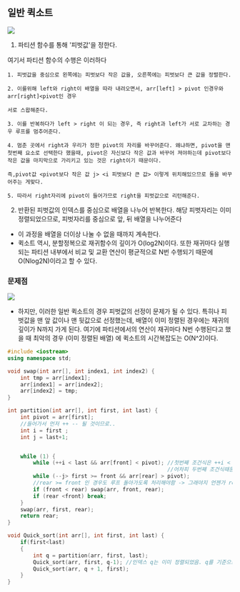 ## 일반 퀵소트

![](https://img1.daumcdn.net/thumb/R1280x0/?scode=mtistory2&fname=https%3A%2F%2Fblog.kakaocdn.net%2Fdn%2F6YvGJ%2FbtqC7r8NdZn%2FS0YYj9qKT59Wp989dlUk30%2Fimg.png)

1. 파티션 함수를 통해 '피벗값'을 정한다.

여기서 파티션 함수의 수행은 이러하다

```
1. 피벗값을 중심으로 왼쪽에는 피벗보다 작은 값을, 오른쪽에는 피벗보다 큰 값을 정렬한다.

2. 이를위해 left와 right이 배열을 따라 내려오면서, arr[left] > pivot 인경우와 arr[right]<pivot인 경우

서로 스왑해준다.

3. 이를 반복하다가 left > right 이 되는 경우, 즉 right과 left가 서로 교차하는 경우 루프를 멈추어준다.

4. 멈춘 곳에서 right과 우리가 정한 pivot의 자리를 바꾸어준다. 왜냐하면, pivot을 맨 첫번째 요소로 선택한다 했을때, pivot은 자신보다 작은 값과 바꾸어 져야하는데 pivot보다 작은 값을 마지막으로 가리키고 있는 것은 right이기 때문이다.

즉,pivot값 <pivot보다 작은 값 j> <i 피벗보다 큰 값> 이렇게 위치해있으므로 둘을 바꾸어주는 게맞다.

5. 따라서 right자리에 pivot이 들어가므로 right을 피벗값으로 리턴해준다.
```

2. 반환된 피벗값의 인덱스를 중심으로 배열을 나누어 반복한다. 해당 피벗자리는 이미 정렬되었으므로, 피벗자리를 중심으로 앞, 뒤 배열을 나누어준다

- 이 과정을 배열을 더이상 나눌 수 없을 때까지 계속한다.
- 퀵소트 역시, 분할정복으로 재귀함수의 깊이가 O(log2N)이다. 또한 재귀마다 실행되는 파티션 내부에서 비교 및 교환 연산이 평균적으로 N번 수행되기 때문에 O(Nlog2N)이라고 할 수 있다.

### 문제점

![](https://img1.daumcdn.net/thumb/R1280x0/?scode=mtistory2&fname=https%3A%2F%2Fblog.kakaocdn.net%2Fdn%2FbuKgUs%2FbtqDaUO1cqk%2FQjJ7r0jhMvfzlftkCBrfr1%2Fimg.png)

- 하지만, 이러한 일반 퀵소트의 경우 피벗값의 선정이 문제가 될 수 있다. 특히나 피벗값을 맨 앞 값이나 맨 뒷값으로 선정했는데, 배열이 이미 정렬된 경우에는 재귀의 깊이가 N까지 가게 된다. 여기에 파티션에서의 연산이 재귀마다 N번 수행된다고 했을 때 최악의 경우 (이미 정렬된 배열) 에 퀵소트의 시간복잡도는 O(N^2)이다.

```c++
#include <iostream>
using namespace std;

void swap(int arr[], int index1, int index2) {
	int tmp = arr[index1];
	arr[index1] = arr[index2];
	arr[index2] = tmp;
}

int partition(int arr[], int first, int last) {
	int pivot = arr[first];
	//들어가서 먼저 ++ -- 될 것이므로..
	int i = first ;
	int j = last+1;


	while (1) {
		while (++i < last && arr[front] < pivot); //첫번째 조건식은 ++i < j 로 바꿔도 무방하다
                                                  //어차피 두번째 조건식때문에 루프가 멈추는 경우는 i<j이기 때문에
		while (--j> first >= front && arr[rear] > pivot);
		//rear >= front 인 경우도 루프 돌아가도록 처리해야함 -> 그래야지 언젠가 rear와 front가 엇갈린다.
		if (front < rear) swap(arr, front, rear);
		if (rear <front) break;
	}
	swap(arr, first, rear);
	return rear;
}

void Quick_sort(int arr[], int first, int last) {
	if(first<last)
	{
		int q = partition(arr, first, last);
		Quick_sort(arr, first, q-1); //인덱스 q는 이미 정렬되었음. q를 기준으로 양옆값 보기.
		Quick_sort(arr, q + 1, first);
	}
}
```
